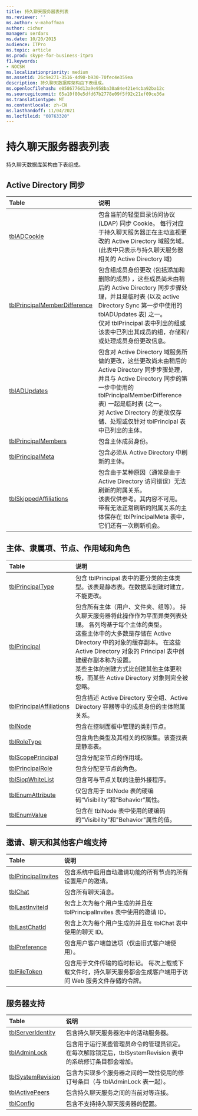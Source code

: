 ```yaml
---
title: 持久聊天服务器表列表
ms.reviewer: ''
ms.author: v-mahoffman
author: cichur
manager: serdars
ms.date: 10/20/2015
audience: ITPro
ms.topic: article
ms.prod: skype-for-business-itpro
f1.keywords:
- NOCSH
ms.localizationpriority: medium
ms.assetid: 26c9e271-3516-4d90-b930-70fec4e359ea
description: 持久聊天数据库架构由下表组成。
ms.openlocfilehash: e0586776d13a9e958ba30a84e421e4cba92ba12c
ms.sourcegitcommit: 65a10f80e5dfd67b2778e09f5f92c21ef09ce36a
ms.translationtype: MT
ms.contentlocale: zh-CN
ms.lasthandoff: 11/04/2021
ms.locfileid: "60763320"
---
```

# <a name="list-of-persistent-chat-server-tables"></a>持久聊天服务器表列表
 
持久聊天数据库架构由下表组成。
  
## <a name="active-directory-sync"></a>Active Directory 同步

|**Table**|**说明**|
|:-----|:-----|
|[tblADCookie](tbladcookie.md) <br/> |包含当前的轻型目录访问协议 (LDAP) 同步 Cookie。 每行对应于持久聊天服务器正在主动监视更改的 Active Directory 域服务域。  (此表中只表示与持久聊天服务器相关的 Active Directory 域)   <br/> |
|[tblPrincipalMemberDifference](tblprincipalmemberdifference.md) <br/> |包含组成员身份更改 (包括添加和删除的成员) ，这些成员尚未由稍后的 Active Directory 同步步骤处理，并且是临时表 (以及 active Directory Sync 第一步中使用的 tblADUpdates 表) 之一。  <br/> 仅对 tblPrincipal 表中列出的组或该表中已列出其成员的组，存储和/或处理成员身份更改信息。  <br/> |
|[tblADUpdates](tbladupdates.md) <br/> |包含对 Active Directory 域服务所做的更改，这些更改尚未由稍后的 Active Directory 同步步骤处理，并且与 Active Directory 同步的第一步中使用的 tblPrincipalMemberDifference 表) 一起是临时表 (之一。  <br/> 对 Active Directory 的更改仅存储、处理或仅针对 tblPrincipal 表中已列出的主体。  <br/> |
|[tblPrincipalMembers](tblprincipalmembers.md) <br/> |包含主体成员身份。  <br/> |
|[tblPrincipalMeta](tblprincipalmeta.md) <br/> |包含必须从 Active Directory 中刷新的主体。  <br/> |
|[tblSkippedAffiliations](tblskippedaffiliations.md) <br/> |包含由于某种原因（通常是由于 Active Directory 访问错误）无法刷新的附属关系。  <br/> 该表仅供参考。其内容不可用。  <br/> 带有无法正常刷新的附属关系的主体保存在 tblPrincipalMeta 表中，它们还有一次刷新机会。  <br/> |
   
## <a name="principals-affiliations-nodes-scopes-and-roles"></a>主体、隶属项、节点、作用域和角色

|**Table**|**说明**|
|:-----|:-----|
|[tblPrincipalType](tblprincipaltype.md) <br/> |包含 tblPrincipal 表中的要分类的主体类型。该表是静态表。在数据库创建时建立，不能更改。  <br/> |
|[tblPrincipal](tblprincipal.md) <br/> |包含所有主体（用户、文件夹、组等）。 持久聊天服务器将此操作作为平面异类列表处理。 各列均基于每个主体的类型。  <br/> 这些主体中的大多数是存储在 Active Directory 中的对象的缓存副本。 在这些 Active Directory 对象的 Principal 表中创建缓存副本称为设置。  <br/> 某些主体的创建方式比创建其他主体更积极，而某些 Active Directory 对象则完全被忽略。  <br/> |
|[tblPrincipalAffiliations](tblprincipalaffiliations.md) <br/> |包含描述 Active Directory 安全组、Active Directory 容器等中的成员身份的主体附属关系。  <br/> |
|[tblNode](tblnode.md) <br/> |包含在控制面板中管理的类别节点。  <br/> |
|[tblRoleType](tblroletype.md) <br/> |包含角色类型及其相关的权限集。该查找表是静态表。  <br/> |
|[tblScopePrincipal](tblscopeprincipal.md) <br/> |包含分配至节点的作用域。  <br/> |
|[tblPrincipalRole](tblprincipalrole.md) <br/> |包含分配至节点的角色。  <br/> |
|[tblSiopWhiteList](tblsiopwhitelist.md) <br/> |包含可与节点关联的注册外接程序。  <br/> |
|[tblEnumAttribute](tblenumattribute.md) <br/> |仅包含用于 tblNode 表的硬编码“Visibility”和“Behavior”属性。  <br/> |
|[tblEnumValue](tblenumvalue.md) <br/> |包含在 tblNode 表中使用的硬编码的"Visibility"和"Behavior"属性的值。  <br/> |
   
## <a name="invites-chats-and-other-client-support"></a>邀请、聊天和其他客户端支持

|**Table**|**说明**|
|:-----|:-----|
|[tblPrincipalInvites](tblprincipalinvites.md) <br/> |包含系统中启用自动邀请功能的所有节点的所有设置用户的邀请。  <br/> |
|[tblChat](tblchat.md) <br/> |包含所有聊天消息。  <br/> |
|[tblLastInviteId](tbllastinviteid.md) <br/> |包含上次为每个用户生成的并且在 tblPrincipalInvites 表中使用的邀请 ID。  <br/> |
|[tblLastChatId](tbllastchatid.md) <br/> |包含上次为每个用户生成的并且在 tblChat 表中使用的聊天 ID。  <br/> |
|[tblPreference](tblpreference.md) <br/> |包含用户客户端首选项（仅由旧式客户端使用）。  <br/> |
|[tblFileToken](tblfiletoken.md) <br/> |包含用于文件传输的临时标记。 每次上载或下载文件时，持久聊天服务都会生成客户端用于访问 Web 服务文件存储的令牌。  <br/> |
   
## <a name="server-support"></a>服务器支持

|**Table**|**说明**|
|:-----|:-----|
|[tblServerIdentity](tblserveridentity.md) <br/> |包含持久聊天服务器池中的活动服务器。  <br/> |
|[tblAdminLock](tbladminlock.md) <br/> |包含用于运行某些管理员命令的管理员锁定。在每次解除锁定后，tblSystemRevision 表中的系统修订条目都会增加。  <br/> |
|[tblSystemRevision](tblsystemrevision.md) <br/> |包含为实现多个服务器之间的一致性使用的修订号条目（与 tblAdminLock 表一起）。  <br/> |
|[tblActivePeers](tblactivepeers.md) <br/> |包含持久聊天服务之间的当前对等连接。  <br/> |
|[tblConfig](tblconfig.md) <br/> |包含不支持持久聊天服务器的配置。  <br/> |
   

